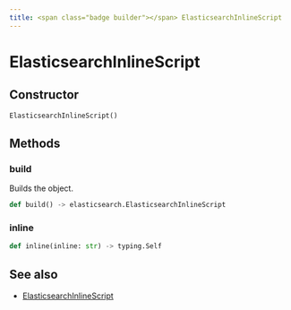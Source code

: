 ```yaml
---
title: <span class="badge builder"></span> ElasticsearchInlineScript
---
```

# <span class="badge builder"></span> ElasticsearchInlineScript

## Constructor

```python
ElasticsearchInlineScript()
```
## Methods

### <span class="badge object-method"></span> build

Builds the object.

```python
def build() -> elasticsearch.ElasticsearchInlineScript
```

### <span class="badge object-method"></span> inline

```python
def inline(inline: str) -> typing.Self
```

## See also

 * <span class="badge object-type-class"></span> [ElasticsearchInlineScript](./object-ElasticsearchInlineScript.md)
